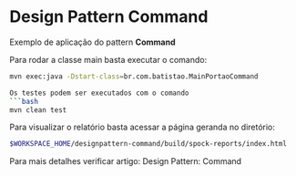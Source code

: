 # Design Pattern Command

Exemplo de aplicação do pattern **Command**

Para rodar a classe main basta executar o comando:
```bash
mvn exec:java -Dstart-class=br.com.batistao.MainPortaoCommand

Os testes podem ser executados com o comando
```bash
mvn clean test
```

Para visualizar o relatório basta acessar a página geranda no diretório:
```bash
$WORKSPACE_HOME/designpattern-command/build/spock-reports/index.html
```

Para mais detalhes verificar artigo: Design Pattern: Command
